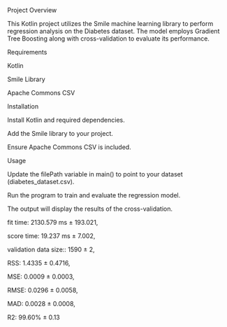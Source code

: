 Project Overview

This Kotlin project utilizes the Smile machine learning library to perform regression analysis on the Diabetes dataset. The model employs Gradient Tree Boosting along with cross-validation to evaluate its performance.

Requirements

Kotlin

Smile Library

Apache Commons CSV

Installation

Install Kotlin and required dependencies.

Add the Smile library to your project.

Ensure Apache Commons CSV is included.

Usage

Update the filePath variable in main() to point to your dataset (diabetes_dataset.csv).

Run the program to train and evaluate the regression model.

The output will display the results of the cross-validation.


 fit time: 2130.579 ms ± 193.021,
 
  score time: 19.237 ms ± 7.002,
  
  validation data size:: 1590 ± 2,
  
  RSS: 1.4335 ± 0.4716,
  
  MSE: 0.0009 ± 0.0003,
  
  RMSE: 0.0296 ± 0.0058,
  
  MAD: 0.0028 ± 0.0008,
  
  R2: 99.60% ± 0.13
  



 



